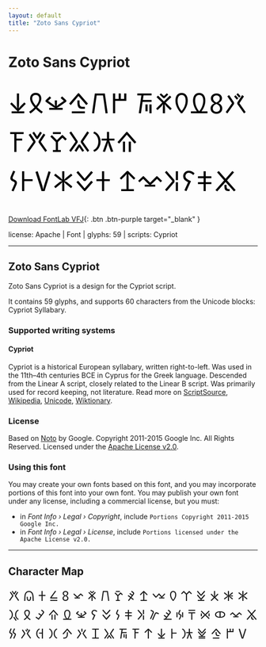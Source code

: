 ```yaml
---
layout: default
title: "Zoto Sans Cypriot"
---
```


# Zoto Sans Cypriot

<div contenteditable="true" style="font-family: 'Zoto Sans Cypriot'; font-size: 4em; color:black; margin: 0.5em 0 0.5em 0; line-height: 1.4em;">
𐠼𐠐𐠣𐠅𐠎𐠱 𐠩𐠍𐠪𐠢𐠦𐠮 𐠤𐠬𐠲𐠌𐠔𐠰 𐠕𐠞𐠡𐠝𐠖𐠊 𐠒𐠠𐠀𐠨𐠭𐠟
</div>

[Download FontLab VFJ](https://downgit.github.io/#/home?url=https://github.com/fontlabcom/getgo-fonts/blob/main/getgo-fonts/apache/zotosans/zotosans-cypriot.vfj){: .btn .btn-purple target="_blank" }

license: Apache \| Font \| glyphs: 59 \| scripts: Cypriot

---


## Zoto Sans Cypriot

Zoto Sans Cypriot is a design for the Cypriot script.

It contains 59 glyphs, and supports 60 characters from the Unicode blocks: Cypriot Syllabary.


### Supported writing systems


#### Cypriot

Cypriot is a historical European syllabary, written right-to-left. Was used in the 11th–4th centuries BCE in Cyprus for the Greek language. Descended from the Linear A script, closely related to the Linear B script. Was primarily used for record keeping, not literature. Read more on [ScriptSource](https://scriptsource.org/scr/Cprt), [Wikipedia](https://en.wikipedia.org/wiki/ISO_15924:Cprt), [Unicode](https://www.unicode.org/versions/Unicode13.0.0/ch08.pdf#G26417), [Wiktionary](https://en.wiktionary.org/wiki/Category:Cypriot_script).


### License

Based on [Noto](https://github.com/notofonts) by Google. Copyright 2011-2015 Google Inc. All Rights Reserved. Licensed under the [Apache License v2.0](https://www.apache.org/licenses/LICENSE-2.0.txt).

### Using this font

You may create your own fonts based on this font, and you may incorporate portions of this font into your own font. You may publish your own font under any license, including a commercial license, but you must:

- in _Font Info › Legal › Copyright_, include `Portions Copyright 2011-2015 Google Inc.`
- in _Font Info › Legal › License_, include `Portions licensed under the Apache License v2.0.`


---

## Character Map

<div style="font-family: 'Zoto Sans Cypriot'; font-size: 2em;">
𐠀 𐠁 𐠂 𐠃 𐠄 𐠅 𐠈 𐠊 𐠋 𐠌 𐠍 𐠎 𐠏 𐠐 𐠑 𐠒 𐠓 𐠔 𐠕 𐠖 𐠗 𐠘 𐠙 𐠚 𐠛 𐠜 𐠝 𐠞 𐠟 𐠠 𐠡 𐠢 𐠣 𐠤 𐠥 𐠦 𐠧 𐠨 𐠩 𐠪 𐠫 𐠬 𐠭 𐠮 𐠯 𐠰 𐠱 𐠲 𐠳 𐠴 𐠵 𐠷 𐠸 𐠼 𐠿
</div>

